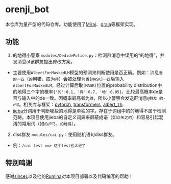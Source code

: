 # orenji_bot

本仓库为量产型的代码仓库。功能使用了[Mirai](https://github.com/mamoe/mirai)、[graia](https://github.com/GraiaProject/Application)等框架实现。

## 功能
1. 的地得小警察 `modules/DedidePolice.py`：检测群消息中误用的“的地得”，并发消息at该群友提出修改方案。
- 主要使用`AlbertForMaskedLM`模型的预测来判断使用是否正确。例如：消息`香的一匹`（`的`用错，应为`得`）会被处理为`香[MASK]一匹`后输入`AlbertForMaskedLM`，经过计算后取`[MASK]`位置的probability distribution中的地得三个字的概率`{'的':0.1, '得':0.7, '地':0.05}`，比较最高概率de是否与输入中的de一致。因概率最高者为`得`，所以小警察会发送群消息`@群友 的->得`。相关库与框架：[pytorch](https://github.com/pytorch/pytorch), [transformers](https://github.com/huggingface/transformers), [albert_zh](https://github.com/brightmart/albert_zh).
- [jieba](https://github.com/fxsjy/jieba)分词用于判断哪些的地得是单独的字。存在于词组中的的地得不属于检测范畴。本项目使用jieba的自定义词典来屏蔽成语（如`众矢之的`）和容易引起混淆的常用词（如`的卢马`、`的地得`）。

2. diss群友 `modules/cai.py`：使用随机语句diss群友。
- 例：`/cai test ==> 这个test也太逊了`

## 特别鸣谢
感谢[sinceL](https://github.com/vayske)以及他的[Rumina](https://github.com/vayske/Rumina)对本项目部署以及代码编写的帮助！
